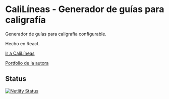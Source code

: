 # CaliLíneas - Generador de guías para caligrafía

Generador de guías para caligrafía configurable.

Hecho en React.

[Ir a CaliLíneas](https://calilineas.martam.dev)

[Portfolio de la autora](https://martam.dev)

## Status

[![Netlify Status](https://api.netlify.com/api/v1/badges/ce2e2354-16c0-44e5-a8b9-9ce00c5d339a/deploy-status)](https://app.netlify.com/sites/calilineas/deploys)
